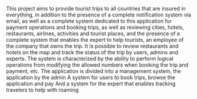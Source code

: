 This project aims to provide tourist trips to all countries that are insured in everything, in addition to the presence of a complete notification system via email, as well as a complete system dedicated to this application for payment operations and booking trips, as well as reviewing cities, hotels, restaurants, airlines, activities and tourist places, and the presence of a complete system that enables the expert to help tourists, an employee of the company that owns the trip.
It is possible to review restaurants and hotels on the map and track the status of the trip by users, admins and experts. The system is characterized by the ability to perform logical operations from modifying the allowed numbers when booking the trip and payment, etc.
The application is divided into a management system, the application by the admin
A system for users to book trips, browse the application and pay
And a system for the expert that enables tracking travelers to help with roaming
